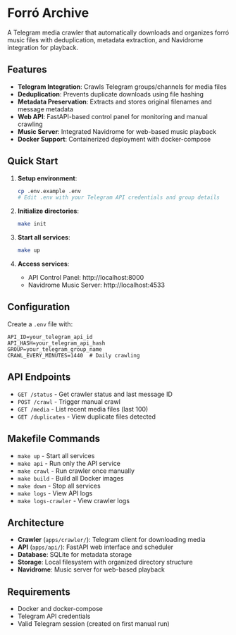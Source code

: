 # Forró Archive

A Telegram media crawler that automatically downloads and organizes forró music files with deduplication, metadata extraction, and Navidrome integration for playback.

## Features

- **Telegram Integration**: Crawls Telegram groups/channels for media files
- **Deduplication**: Prevents duplicate downloads using file hashing
- **Metadata Preservation**: Extracts and stores original filenames and message metadata
- **Web API**: FastAPI-based control panel for monitoring and manual crawling
- **Music Server**: Integrated Navidrome for web-based music playback
- **Docker Support**: Containerized deployment with docker-compose

## Quick Start

1. **Setup environment**:
   ```bash
   cp .env.example .env
   # Edit .env with your Telegram API credentials and group details
   ```

2. **Initialize directories**:
   ```bash
   make init
   ```

3. **Start all services**:
   ```bash
   make up
   ```

4. **Access services**:
   - API Control Panel: http://localhost:8000
   - Navidrome Music Server: http://localhost:4533

## Configuration

Create a `.env` file with:

```env
API_ID=your_telegram_api_id
API_HASH=your_telegram_api_hash
GROUP=your_telegram_group_name
CRAWL_EVERY_MINUTES=1440  # Daily crawling
```

## API Endpoints

- `GET /status` - Get crawler status and last message ID
- `POST /crawl` - Trigger manual crawl
- `GET /media` - List recent media files (last 100)
- `GET /duplicates` - View duplicate files detected

## Makefile Commands

- `make up` - Start all services
- `make api` - Run only the API service
- `make crawl` - Run crawler once manually
- `make build` - Build all Docker images
- `make down` - Stop all services
- `make logs` - View API logs
- `make logs-crawler` - View crawler logs

## Architecture

- **Crawler** (`apps/crawler/`): Telegram client for downloading media
- **API** (`apps/api/`): FastAPI web interface and scheduler
- **Database**: SQLite for metadata storage
- **Storage**: Local filesystem with organized directory structure
- **Navidrome**: Music server for web-based playback

## Requirements

- Docker and docker-compose
- Telegram API credentials
- Valid Telegram session (created on first manual run)